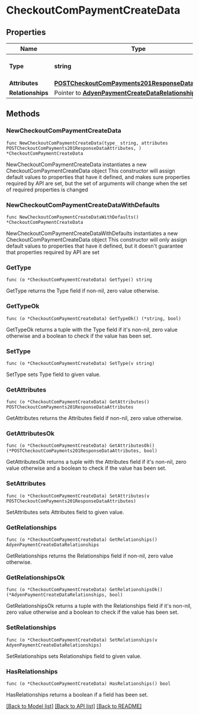 # CheckoutComPaymentCreateData

## Properties

Name | Type | Description | Notes
------------ | ------------- | ------------- | -------------
**Type** | **string** | The resource&#39;s type | [default to "checkout_com_payments"]
**Attributes** | [**POSTCheckoutComPayments201ResponseDataAttributes**](POSTCheckoutComPayments201ResponseDataAttributes.md) |  | 
**Relationships** | Pointer to [**AdyenPaymentCreateDataRelationships**](AdyenPaymentCreateDataRelationships.md) |  | [optional] 

## Methods

### NewCheckoutComPaymentCreateData

`func NewCheckoutComPaymentCreateData(type_ string, attributes POSTCheckoutComPayments201ResponseDataAttributes, ) *CheckoutComPaymentCreateData`

NewCheckoutComPaymentCreateData instantiates a new CheckoutComPaymentCreateData object
This constructor will assign default values to properties that have it defined,
and makes sure properties required by API are set, but the set of arguments
will change when the set of required properties is changed

### NewCheckoutComPaymentCreateDataWithDefaults

`func NewCheckoutComPaymentCreateDataWithDefaults() *CheckoutComPaymentCreateData`

NewCheckoutComPaymentCreateDataWithDefaults instantiates a new CheckoutComPaymentCreateData object
This constructor will only assign default values to properties that have it defined,
but it doesn't guarantee that properties required by API are set

### GetType

`func (o *CheckoutComPaymentCreateData) GetType() string`

GetType returns the Type field if non-nil, zero value otherwise.

### GetTypeOk

`func (o *CheckoutComPaymentCreateData) GetTypeOk() (*string, bool)`

GetTypeOk returns a tuple with the Type field if it's non-nil, zero value otherwise
and a boolean to check if the value has been set.

### SetType

`func (o *CheckoutComPaymentCreateData) SetType(v string)`

SetType sets Type field to given value.


### GetAttributes

`func (o *CheckoutComPaymentCreateData) GetAttributes() POSTCheckoutComPayments201ResponseDataAttributes`

GetAttributes returns the Attributes field if non-nil, zero value otherwise.

### GetAttributesOk

`func (o *CheckoutComPaymentCreateData) GetAttributesOk() (*POSTCheckoutComPayments201ResponseDataAttributes, bool)`

GetAttributesOk returns a tuple with the Attributes field if it's non-nil, zero value otherwise
and a boolean to check if the value has been set.

### SetAttributes

`func (o *CheckoutComPaymentCreateData) SetAttributes(v POSTCheckoutComPayments201ResponseDataAttributes)`

SetAttributes sets Attributes field to given value.


### GetRelationships

`func (o *CheckoutComPaymentCreateData) GetRelationships() AdyenPaymentCreateDataRelationships`

GetRelationships returns the Relationships field if non-nil, zero value otherwise.

### GetRelationshipsOk

`func (o *CheckoutComPaymentCreateData) GetRelationshipsOk() (*AdyenPaymentCreateDataRelationships, bool)`

GetRelationshipsOk returns a tuple with the Relationships field if it's non-nil, zero value otherwise
and a boolean to check if the value has been set.

### SetRelationships

`func (o *CheckoutComPaymentCreateData) SetRelationships(v AdyenPaymentCreateDataRelationships)`

SetRelationships sets Relationships field to given value.

### HasRelationships

`func (o *CheckoutComPaymentCreateData) HasRelationships() bool`

HasRelationships returns a boolean if a field has been set.


[[Back to Model list]](../README.md#documentation-for-models) [[Back to API list]](../README.md#documentation-for-api-endpoints) [[Back to README]](../README.md)


